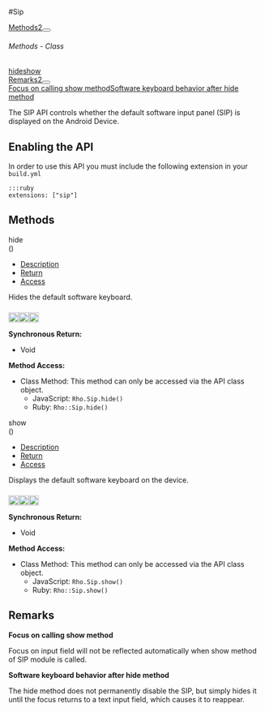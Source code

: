 #Sip
<div class="btn-group"><a href="#Methods" class="btn btn-outline-secondary">Methods<span class="badge badge-secondary ml-3">2</span></a><button type="button" class="btn btn-outline-secondary dropdown-toggle dropdown-toggle-split" id="dropdownMenuReference" data-toggle="dropdown" aria-haspopup="true" aria-expanded="false" data-reference="parent"></button><div class="dropdown-menu" style="max-height: 500px;overflow: auto;"><h6 class="dropdown-header">Methods - Class</h6>
<a href="#mhide" data-target="cMethodhide" class="dropdown-item">hide</a><a href="#mshow" data-target="cMethodshow" class="dropdown-item">show</a></div></div><div class="btn-group"><a href="#Remarks" class="btn btn-outline-secondary">Remarks<span class="badge badge-secondary ml-3">2</span></a><button type="button" class="btn btn-outline-secondary dropdown-toggle dropdown-toggle-split" id="dropdownMenuReference" data-toggle="dropdown" aria-haspopup="true" aria-expanded="false" data-reference="parent"></button><div class="dropdown-menu" style="max-height: 500px;overflow: auto;"><a href="#r0" data-target="rRemark0" class="dropdown-item">Focus on calling show method</a><a href="#r1" data-target="rRemark1" class="dropdown-item">Software keyboard behavior after hide method</a></div></div><div id="apibody" class="mt-3">
<p>The SIP API controls whether the default software input panel (SIP) is displayed on the Android Device.</p>
<h2>Enabling the API</h2>

<p>In order to use this API you must include the following extension in your <code>build.yml</code></p>

<pre><code>:::ruby
extensions: ["sip"]
</code></pre>


<a name='Methods'></a>
<h2>Methods</h2>

<div class="accordion" id="accordion"><a name ='mhide'/><div class=' method  js ruby android' id='mhide'><div class="signature d-flex"><div class="name">hide</div><div class='parameters'>()</div></div><ul class="nav nav-tabs"><li class='nav-item'><a class="nav-link active" href="#mhide1" data-toggle="tab">Description</a></li><li  class='nav-item'><a class="nav-link" href="#mhide4" data-toggle="tab">Return</a></li><li  class='nav-item'><a class="nav-link" href="#mhide6" data-toggle="tab">Access</a></li></ul><div class='tab-content border border-top-0 mb-3 p-3' id='tc-hide'><div class="tab-pane fade active show" id="mhide1"><p>Hides the default software keyboard.</p>
<p><div><p><img src="/img/js.png" style="width: 20px;padding-top: 8px" rel="tooltip" title="JavaScript"><img src="/img/ruby.png" style="width: 20px;padding-top: 8px" rel="tooltip" title="Ruby"><img src="/img/android.png" style="width: 20px;padding-top: 8px" rel="tooltip" title="Android"></p></div></p></div><div class="tab-pane fade" id="mhide2"></div><div class="tab-pane fade" id="mhide3"></div><div class="tab-pane fade" id="mhide4"><div><p><strong>Synchronous Return:</strong></p><ul><li>Void</li></ul></div></div><div class="tab-pane fade" id="mhide6"><div><p><strong>Method Access:</strong></p><ul><li><i class="icon-book"></i>Class Method: This method can only be accessed via the API class object. <ul><li>JavaScript: <code>Rho.Sip.hide()</code> </li><li>Ruby: <code>Rho::Sip.hide()</code></li></ul></li></ul></div></div></div>  </div><a name ='mshow'/><div class=' method  js ruby android' id='mshow'><div class="signature d-flex"><div class="name">show</div><div class='parameters'>()</div></div><ul class="nav nav-tabs"><li class='nav-item'><a class="nav-link active" href="#mshow1" data-toggle="tab">Description</a></li><li  class='nav-item'><a class="nav-link" href="#mshow4" data-toggle="tab">Return</a></li><li  class='nav-item'><a class="nav-link" href="#mshow6" data-toggle="tab">Access</a></li></ul><div class='tab-content border border-top-0 mb-3 p-3' id='tc-show'><div class="tab-pane fade active show" id="mshow1"><p>Displays the default software keyboard on the device.</p>
<p><div><p><img src="/img/js.png" style="width: 20px;padding-top: 8px" rel="tooltip" title="JavaScript"><img src="/img/ruby.png" style="width: 20px;padding-top: 8px" rel="tooltip" title="Ruby"><img src="/img/android.png" style="width: 20px;padding-top: 8px" rel="tooltip" title="Android"></p></div></p></div><div class="tab-pane fade" id="mshow2"></div><div class="tab-pane fade" id="mshow3"></div><div class="tab-pane fade" id="mshow4"><div><p><strong>Synchronous Return:</strong></p><ul><li>Void</li></ul></div></div><div class="tab-pane fade" id="mshow6"><div><p><strong>Method Access:</strong></p><ul><li><i class="icon-book"></i>Class Method: This method can only be accessed via the API class object. <ul><li>JavaScript: <code>Rho.Sip.show()</code> </li><li>Ruby: <code>Rho::Sip.show()</code></li></ul></li></ul></div></div></div>  </div></div>
<a name='Remarks'></a>
<h2>Remarks</h2>

<a name='r0'></a><div class=' remarks' id='r0'><div class="accordion-group"><div class="accordion-heading"><span class="accordion-toggle"  href="#cRemark0"><strong>Focus on calling show method</strong></div><div id="cRemark0" class="accordion-body">  <div class="accordion-inner"><p>Focus on input field will not be reflected automatically when show method of SIP module is called.</p>
  </div></div></div></div><a name='r1'></a><div class=' remarks' id='r1'><div class="accordion-group"><div class="accordion-heading"><span class="accordion-toggle"  href="#cRemark1"><strong>Software keyboard behavior after hide method</strong></div><div id="cRemark1" class="accordion-body">  <div class="accordion-inner"><p>The hide method does not permanently disable the SIP, but simply hides it until the focus returns to a text input field, which causes it to reappear.</p>
  </div></div></div></div></div>